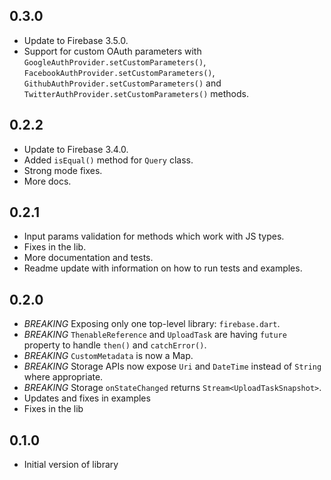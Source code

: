 ## 0.3.0

- Update to Firebase 3.5.0.
- Support for custom OAuth parameters with `GoogleAuthProvider.setCustomParameters()`, `FacebookAuthProvider.setCustomParameters()`, `GithubAuthProvider.setCustomParameters()` and `TwitterAuthProvider.setCustomParameters()` methods.

## 0.2.2

- Update to Firebase 3.4.0.
- Added `isEqual()` method for `Query` class.
- Strong mode fixes.
- More docs.

## 0.2.1

- Input params validation for methods which work with JS types.
- Fixes in the lib.
- More documentation and tests.
- Readme update with information on how to run tests and examples.

## 0.2.0

- *BREAKING* Exposing only one top-level library: `firebase.dart`.
- *BREAKING* `ThenableReference` and `UploadTask` are having `future` property to handle `then()` and `catchError()`.
- *BREAKING* `CustomMetadata` is now a Map.
- *BREAKING* Storage APIs now expose `Uri` and `DateTime` instead of `String` where appropriate.
- *BREAKING* Storage `onStateChanged` returns `Stream<UploadTaskSnapshot>`.
- Updates and fixes in examples
- Fixes in the lib

## 0.1.0

- Initial version of library
